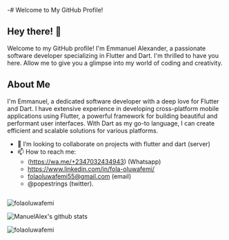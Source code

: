 -# Welcome to My GitHub Profile!

## Hey there! 👋

Welcome to my GitHub profile! I'm Emmanuel Alexander, a passionate software developer specializing in Flutter and Dart. I'm thrilled to have you here. Allow me to give you a glimpse into my world of coding and creativity.

## About Me

I'm Emmanuel, a dedicated software developer with a deep love for Flutter and Dart. I have extensive experience in developing cross-platform mobile applications using Flutter, a powerful framework for building beautiful and performant user interfaces. With Dart as my go-to language, I can create efficient and scalable solutions for various platforms.

- 💞️ I’m looking to collaborate on projects with flutter and dart (server)
- 📫 How to reach me:
    - (https://wa.me/+2347032434943) (Whatsapp)
    - https://www.linkedin.com/in/fola-oluwafemi/
    - folaoluwafemi55@gmail.com (email)
    - @popestrings (twitter).


<p align="left"> <img src="https://komarev.com/ghpvc/?username=folaoluwafemi&label=Profile%20views&color=0e75b6&style=flat" alt="" /> </p>



<p><img align="left" src="https://github-readme-stats.vercel.app/api/top-langs?username=folaoluwafemi&show_icons=true&locale=en&theme=gruvbox&layout=compact" alt="folaoluwafemi" /></p>

<br clear="left"/>

![ManuelAlex's github stats](https://github-readme-stats.vercel.app/api?username=ManuelAlex&show_icons=true&theme=gruvbox)


<p><img align="left" src="https://github-readme-streak-stats.herokuapp.com/?user=ManuelAlex&theme=gruvbox" alt="folaoluwafemi" /></p>

<p align="left"> <a href="https://github.com/ryo-ma/github-profile-trophy"><img src="https://github-profile-trophy.vercel.app/?username=ManuelAlex&theme=gruvbox" alt = "" /></a> </p>




<!---
folaoluwafemi/folaoluwafemi is a ✨ special ✨ repository because its `README.md` (this file) appears on your GitHub profile.
You can click the Preview link to take a look at your changes.
--->

